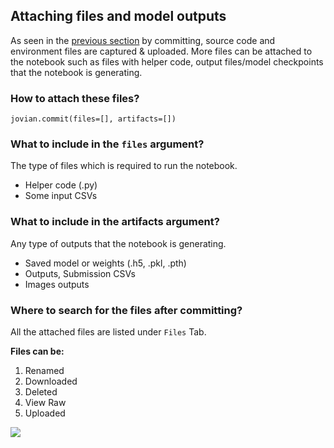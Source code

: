## Attaching files and model outputs

As seen in the [previous section](04-version.md) by committing, source code and environment files are captured & uploaded.
More files can be attached to the notebook such as files with helper code, output files/model checkpoints that the notebook is generating.

### How to attach these files?

```
jovian.commit(files=[], artifacts=[])
```

### What to include in the `files` argument?

The type of files which is required to run the notebook.

- Helper code (.py)
- Some input CSVs

### What to include in the artifacts argument?

Any type of outputs that the notebook is generating.

- Saved model or weights (.h5, .pkl, .pth)
- Outputs, Submission CSVs
- Images outputs

### Where to search for the files after committing?

All the attached files are listed under `Files` Tab.

**Files can be:**

1. Renamed
2. Downloaded
3. Deleted
4. View Raw
5. Uploaded

<img src="https://i.imgur.com/giVFiKw.gif" class="screenshot">
